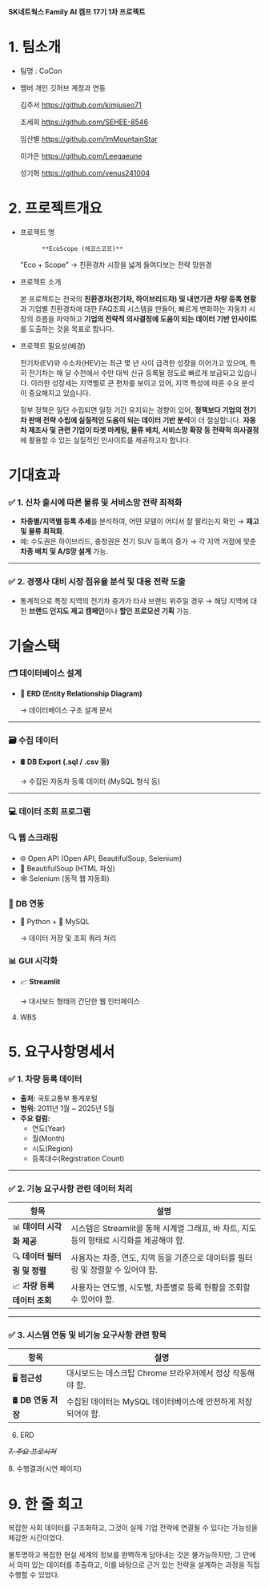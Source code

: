 **SK네트웍스 Family AI 캠프 17기 1차 프로젝트**

# 1. 팀소개

- 팀명 : CoCon
- 멤버 개인 깃허브 계정과 연동
    
    김주서 https://github.com/kimjuseo71
    
    조세희 https://github.com/SEHEE-8546
    
    임산별 https://github.com/ImMountainStar
    
    이가은 https://github.com/Leegaeune
    
    성기혁 https://github.com/venus241004
    

# 2. 프로젝트개요

- 프로젝트 명
    
            **EcoScope (에코스코프)**
    
    "Eco + Scope" → 친환경차 시장을 넓게 들여다보는 전략 망원경
    
- 프로젝트 소개
    
    본 프로젝트는 전국의 **친환경차(전기차, 하이브리드차) 및 내연기관 차량 등록 현황**과 기업별 친환경차에 대한 FAQ조회 시스템을 만들어, 빠르게 변화하는 자동차 시장의 흐름을 파악하고 **기업의 전략적 의사결정에 도움이 되는 데이터 기반 인사이트**를 도출하는 것을 목표로 합니다.
    
- 프로젝트 필요성(배경)
    
    전기차(EV)와 수소차(HEV)는 최근 몇 년 사이 급격한 성장을 이어가고 있으며, 특히 전기차는 매  달 수천에서 수만 대씩 신규 등록될 정도로 빠르게 보급되고 있습니다. 이러한 성장세는 지역별로 큰 편차를 보이고 있어, 지역 특성에 따른 수요 분석이 중요해지고 있습니다.
    
    정부 정책은 일단 수립되면 일정 기간 유지되는 경향이 있어, **정책보다 기업의 전기차 판매 전략 수립에 실질적인 도움이 되는 데이터 기반 분석**이 더 절실합니다. **자동차 제조사 및 관련 기업이 타겟 마케팅, 물류 배치, 서비스망 확장 등 전략적 의사결정**에 활용할 수 있는 실질적인 인사이트를 제공하고자 합니다.
    

# 기대효과

### ✅ 1. 신차 출시에 따른 물류 및 서비스망 전략 최적화

- **차종별/지역별 등록 추세**를 분석하여, 어떤 모델이 어디서 잘 팔리는지 확인 → **재고 및 물류 최적화**.
- 예: 수도권은 하이브리드, 충청권은 전기 SUV 등록이 증가 → 각 지역 거점에 맞춘 **차종 배치 및 A/S망 설계** 가능.

---

### ✅ 2. **경쟁사 대비 시장 점유율 분석 및 대응 전략 도출**

- 통계적으로 특정 지역의 전기차 증가가 타사 브랜드 위주일 경우 → 해당 지역에 대한 **브랜드 인지도 제고 캠페인**이나 **할인 프로모션 기획** 가능.

# 기술스택

### 🗂️ **데이터베이스 설계**

- 📄 **ERD (Entity Relationship Diagram)**
    
    → 데이터베이스 구조 설계 문서
    

---

### 🗃️ **수집 데이터**

- 🛢️ **DB Export (.sql / .csv 등)**
    
    → 수집된 자동차 등록 데이터 (MySQL 형식 등)
    

---

### 💻 **데이터 조회 프로그램**

### 🔍 **웹 스크래핑**

- 🌐 Open API (Open API, BeautifulSoup, Selenium)
- 🧽 BeautifulSoup (HTML 파싱)
- 🕸️ Selenium (동적 웹 자동화)

### 🧩 **DB 연동**

- 🐍 Python + 🐬 MySQL
    
    → 데이터 저장 및 조회 쿼리 처리
    

### 📊 **GUI 시각화**

- 📈 **Streamlit**
    
    → 대시보드 형태의 간단한 웹 인터페이스
    

4. WBS

# 5. 요구사항명세서

### ✅ **1. 차량 등록 데이터**

- **출처:** 국토교통부 통계포털
- **범위:** 2011년 1월 ~ 2025년 5월
- **주요 컬럼:**
    - 연도(Year)
    - 월(Month)
    - 시도(Region)
    - 등록대수(Registration Count)

---

### ✅ **2. 기능 요구사항 관련 데이터 처리**

| 항목 | 설명 |
| --- | --- |
| 📊 **데이터 시각화 제공** | 시스템은 Streamlit을 통해 시계열 그래프, 바 차트, 지도 등의 형태로 시각화를 제공해야 함. |
| 🔍 **데이터 필터링 및 정렬** | 사용자는 차종, 연도, 지역 등을 기준으로 데이터를 필터링 및 정렬할 수 있어야 함. |
| 📈 **차량 등록 데이터 조회** | 사용자는 연도별, 시도별, 차종별로 등록 현황을 조회할 수 있어야 함. |

---

### ✅ **3. 시스템 연동 및 비기능 요구사항 관련 항목**

| 항목 | 설명 |
| --- | --- |
| 🖥️ **접근성** | 대시보드는 데스크탑 Chrome 브라우저에서 정상 작동해야 함. |
| 🛢️ **DB 연동 저장** | 수집된 데이터는 MySQL 데이터베이스에 안전하게 저장되어야 함. |

6. ERD

*~~7. 주요 프로시저~~*

8. 수행결과(시연 페이지)

# 9. 한 줄 회고

복잡한 사회 데이터를 구조화하고, 그것이 실제 기업 전략에 연결될 수 있다는 가능성을 체감한 시간이었다.

불투명하고 복잡한 현실 세계의 정보를 완벽하게 담아내는 것은 불가능하지만, 그 안에서 의미 있는 데이터를 추출하고, 이를 바탕으로 근거 있는 전략을 설계하는 과정을 직접 수행할 수 있었다.

